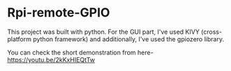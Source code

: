 # Rpi-remote-GPIO
This project was built with python. 
For the GUI part, I've used KIVY (cross-platform python framework)
and additionally, I've used the gpiozero library.

You can check the short demonstration from here- https://youtu.be/2kKxHIEQtTw
